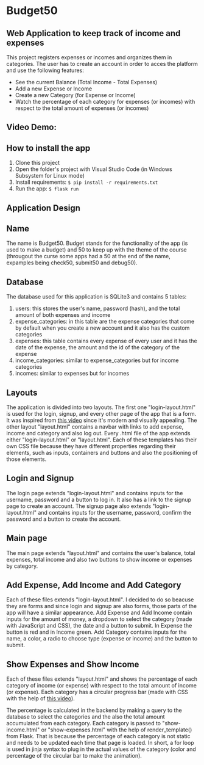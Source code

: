 # Budget50

## Web Application to keep track of income and expenses

This project registers expenses or incomes and organizes them in categories. The user has to create an account in order to acces the platform and use the following features:

* See the current Balance (Total Income - Total Expenses)
* Add a new Expense or Income
* Create a new Category (for Expense or Income)
* Watch the percentage of each category for expenses (or incomes) with respect to the total amount of expenses (or incomes)

## Video Demo: 

## How to install the app

1. Clone this project
2. Open the folder's project with Visual Studio Code (in Windows Subsystem for Linux mode)
3. Install requirements: ```$ pip install -r requirements.txt```
4. Run the app: ```$ flask run```

## Application Design

## Name
The name is Budget50. Budget stands for the functionality of the app (is used to make a budget) and 50 to keep up with the theme of the course (througout the curse some apps had a 50 at the end of the name, expamples being check50, submit50 and debug50).

## Database
The database used for this application is SQLite3 and contains 5 tables:
1. users: this stores the user's name, password (hash), and the total amount of both expenses and income
2. expense_categories: in this table are the expense categories that come by default when you create a new account and it also has the custom categories
3. expenses: this table contains every expense of every user and it has the date of the expense, the amount and the id of the category of the expense
4. income_categories: similar to expense_categories but for income categories
5. incomes: similar to expenses but for incomes

## Layouts
The application is divided into two layouts. The first one "login-layout.html" is used for the login, signup, and every other page of the app that is a form. It was inspired from [this video](https://www.youtube.com/watch?v=B6e4Fg_-CXY) since it's modern and visually appealing.
The other layout "layout.html" contains a navbar with links to add expense, income and category and also log out. 
Every .html file of the app extends either "login-layout.html" or "layout.html". Each of these templates has their own CSS file because they have different properties regarding their elements, such as inputs, containers and buttons and also the positioning of those elements.

## Login and Signup
The login page extends "login-layout.html" and contains inputs for the username, password and a button to log in. It also has a link to the signup page to create an account.
The signup page also extends "login-layout.html" and contains inputs for the username, password, confirm the password and a button to create the account.

## Main page
The main page extends "layout.html" and contains the user's balance, total expenses, total income and also two buttons to show income or expenses by category. 

## Add Expense, Add Income and Add Category
Each of these files extends "login-layout.html". I decided to do so beacuse they are forms and since login and signup are also forms, those parts of the app will have a similar appearance.
Add Expense and Add Income contain inputs for the amount of money, a dropdown to select the category (made with JavaScript and CSS), the date and a button to submit. In Expense the button is red and in Income green.
Add Category contains inputs for the name, a color, a radio to choose type (expense or income) and the button to submit. 

## Show Expenses and Show Income
Each of these files extends "layout.html" and shows the percentage of each category of income (or expense) with respect to the total amount of income (or expense). Each category has a circular progress bar (made with CSS with the help of [this video](https://www.youtube.com/watch?v=8a9f8hG6M5A&t=13s)). 

The percentage is calculated in the backend by making a query to the database to select the categories and the also the total amount accumulated from each category. Each category is passed to "show-income.html" or "show-expenses.html" with the help of render_template() from Flask. That is because the percentage of each category is not static and needs to be updated each time that page is loaded. In short, a for loop is used in jinja syntax to plug in the actual values of the category (color and percentage of the circular bar to make the animation).
   





